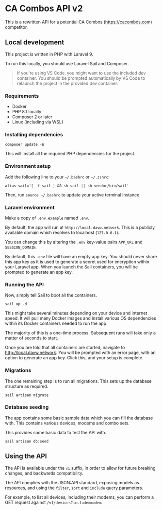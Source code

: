 # CA Combos API v2

This is a rewritten API for a potential CA Combos (https://cacombos.com) competitor.

## Local development

This project is written in PHP with Laravel 9.

To run this locally, you should use Laravel Sail and Composer.

> If you're using VS Code, you might want to use the included dev container. You should be prompted automatically by VS Code to relaunch the project in the provided dev container.

### Requirements

-   Docker
-   PHP 8.1 locally
-   Composer 2 or later
-   Linux (including via WSL)

### Installing dependencies

```
composer update -W
```

This will install all the required PHP dependencies for the project.

### Environment setup

Add the following line to your `~/.bashrc` or `~/.zshrc`:

```
alias sail='[ -f sail ] && sh sail || sh vendor/bin/sail'
```

Then, run `source ~/.bashrc` to update your active terminal instance.

### Laravel environment

Make a copy of `.env.example` named `.env`.

By default, the app will run at `http://local.davw.network`. This is a publicly available domain which resolves to localhost (`127.0.0.1`).

You can change this by altering the `.env` key-value pairs `APP_URL` and `SESSION_DOMAIN`.

By default, this `.env` file will have an empty app key. You should never share this app key as it is used to generate a secret used for encryption within your Laravel app. When you launch the Sail containers, you will be prompted to generate an app key.

### Running the API

Now, simply tell Sail to boot all the containers.

```
sail up -d
```

This might take several minutes depending on your device and internet speed. It will pull many Docker images and install various OS dependencies within its Docker containers needed to run the app.

The majority of this is a one-time process. Subsequent runs will take only a matter of seconds to start.

Once you are told that all containers are started, navigate to http://local.davw.network. You will be prompted with an error page, with an option to generate an app key. Click this, and your setup is complete.

### Migrations

The one remaining step is to run all migrations. This sets up the database structure as required.

```
sail artisan migrate
```

### Database seeding

The app contains some basic sample data which you can fill the database with. This contains various devices, modems and combo sets.

This provides some basic data to test the API with.

```
sail artisan db:seed
```

## Using the API

The API is available under the `v1` suffix, in order to allow for future breaking changes, and backwards compatibility.

The API complies with the JSON:API standard, exposing models as resources, and using the `filter`, `sort` and `include` query parameters.

For example, to list all devices, including their modems, you can perform a GET request against `/v1/devices?include=modem`.
